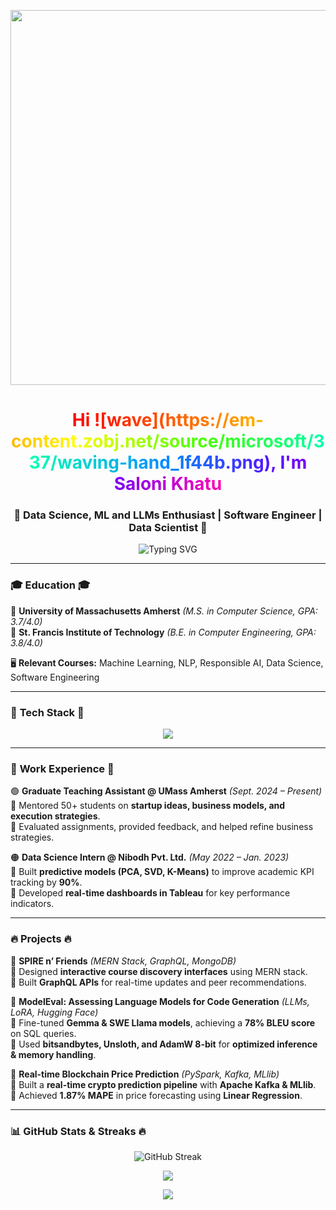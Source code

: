 <!-- HEADER -->
<p align="center">
  <img src="https://media.giphy.com/media/fwbZnTftCXVocKzfxR/giphy.gif" width="600"/>
</p>

<h1 align="center">
  <span style="background: linear-gradient(90deg, #ff0000, #ff7300, #fffb00, #48ff00, #00ffb3, #0091ff, #6200ff, #ff00b3);
    -webkit-background-clip: text; -webkit-text-fill-color: transparent;">
    Hi ![wave](https://em-content.zobj.net/source/microsoft/337/waving-hand_1f44b.png), I'm Saloni Khatu
  </span>
</h1>
<h3 align="center">🚀 Data Science, ML and LLMs Enthusiast | Software Engineer | Data Scientist 🚀</h3>

<p align="center">
  <img src="https://readme-typing-svg.demolab.com?font=Fira+Code&pause=1000&color=FF5733&width=435&lines=Machine+Learning+%7C+NLP+%7C+Software+Engineering;Data+Science+%7C+LLMs+%7C+Generative+AI;Building+Cool+Stuff+with+AI!+%F0%9F%9A%80" alt="Typing SVG" />
</p>

---

### 🎓 **Education** 🎓  
📍 **University of Massachusetts Amherst** *(M.S. in Computer Science, GPA: 3.7/4.0)*  
📍 **St. Francis Institute of Technology** *(B.E. in Computer Engineering, GPA: 3.8/4.0)*  

🖥️ **Relevant Courses:** Machine Learning, NLP, Responsible AI, Data Science, Software Engineering  

---

### 🚀 **Tech Stack** 🚀  
<p align="center">
  <img src="https://skillicons.dev/icons?i=python,tensorflow,pytorch,java,cpp,html,css,js,sql,docker,aws,azure,mongodb,git,github" />
</p>

---

### 💼 **Work Experience** 💼  
🟢 **Graduate Teaching Assistant @ UMass Amherst** *(Sept. 2024 – Present)*  
🔹 Mentored 50+ students on **startup ideas, business models, and execution strategies**.  
🔹 Evaluated assignments, provided feedback, and helped refine business strategies.  

🟠 **Data Science Intern @ Nibodh Pvt. Ltd.** *(May 2022 – Jan. 2023)*  
🔹 Built **predictive models (PCA, SVD, K-Means)** to improve academic KPI tracking by **90%**.  
🔹 Developed **real-time dashboards in Tableau** for key performance indicators.  

---

### 🔥 **Projects** 🔥  
🎯 **SPIRE n’ Friends** *(MERN Stack, GraphQL, MongoDB)*  
🔹 Designed **interactive course discovery interfaces** using MERN stack.  
🔹 Built **GraphQL APIs** for real-time updates and peer recommendations.  

🎯 **ModelEval: Assessing Language Models for Code Generation** *(LLMs, LoRA, Hugging Face)*  
🔹 Fine-tuned **Gemma & SWE Llama models**, achieving a **78% BLEU score** on SQL queries.  
🔹 Used **bitsandbytes, Unsloth, and AdamW 8-bit** for **optimized inference & memory handling**.  

🎯 **Real-time Blockchain Price Prediction** *(PySpark, Kafka, MLlib)*  
🔹 Built a **real-time crypto prediction pipeline** with **Apache Kafka & MLlib**.  
🔹 Achieved **1.87% MAPE** in price forecasting using **Linear Regression**.  

---

### 📊 **GitHub Stats & Streaks** 🔥  
<p align="center">
  <img src="https://github-readme-streak-stats.herokuapp.com?user=SaloniKhatu&theme=tokyonight&hide_border=true" alt="GitHub Streak" />
</p>

<p align="center">
  <img src="https://github-profile-summary-cards.vercel.app/api/cards/profile-details?username=SaloniKhatu&theme=radical" />
</p>

<p align="center">
  <img src=
